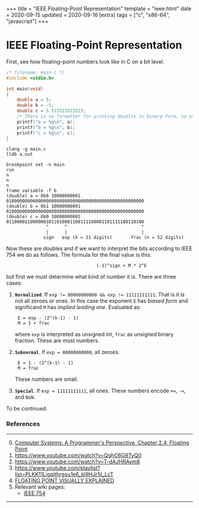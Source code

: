 +++
title = "IEEE Floating-Point Representation"
template = "ieee.html"
date = 2020-09-15
updated = 2020-09-16
[extra]
tags = ["c", "x86-64", "javascript"]
+++

# IEEE Floating-Point Representation

First, see how floating-point numbers look like in C on a bit level.
```c
/* filename: main.c */
#include <stdio.h>

int main(void)
{
    double a = 5;
    double b = -5;
    double c = 5.523523523523;
    /* There is no formatter for printing doubles in binary form, so use lldb */
    printf("a = %g\n", a);
    printf("b = %g\n", b);
    printf("c = %g\n", c);
}
```
```fish
clang -g main.c
lldb a.out
```
```
breakpoint set -n main
run
n
n
n
frame variable -f b
(double) a = 0b0 10000000001 0100000000000000000000000000000000000000000000000000
(double) b = 0b1 10000000001 0100000000000000000000000000000000000000000000000000
(double) c = 0b0 10000000001 0110000110000001011010001100111100001101111100110100
               ^      ^                            ^
               |      |                            |
              sign   exp (k = 11 digits)       frac (n = 52 digits)
```
Now these are doubles and if we want to interpret the bits according to IEEE 754
we do as follows. The formula for the final value is this:
```
                                  (-1)^sign + M * 2^E
```
but first we must determine what kind of number it is. There are three cases:

1. **`Normalized`**. If `exp != 00000000000 && exp != 11111111111`. That is it is
   not all zeroes or ones. In this case the exponent `E` has *biased form* and
   significand `M` has *implied leading one*. Evaluated as:

        E = exp - (2^(k-1) - 1)
        M = 1 + frac

   where `exp` is interpreted as unsigned int, `frac` as unsigned binary
   fraction. These are most numbers.
2. **`Subnormal`**. If `exp = 00000000000`, all zeroes.

        E = 1 - (2^(k-1) - 1)
        M = frac

   These numbers are small.

3. **`Special`**. If `exp = 11111111111`, all ones. These numbers encode `+∞`,
   `-∞`, and `NaN`.

To be continued.

### References
---
0. [Computer Systems: A Programmer's Perspective, Chapter 2.4, Floating Point](http://csapp.cs.cmu.edu/3e)
1. https://www.youtube.com/watch?v=QghC6G8TyQ0
2. https://www.youtube.com/watch?v=T-dAJHRAym8
3. https://www.youtube.com/playlist?list=PLKK11Ligqithrgou1e6_kl9HJr1jI_LcT
4. [FLOATING POINT VISUALLY EXPLAINED](https://fabiensanglard.net/floating_point_visually_explained)
5. Relevant wiki pages:
    * [IEEE 754](https://en.wikipedia.org/wiki/IEEE_754)
---
